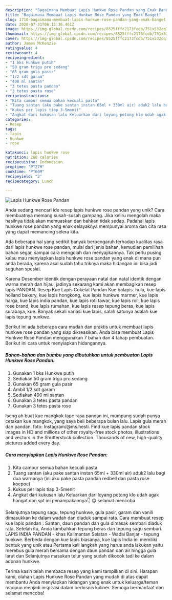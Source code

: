 ```yaml
---
description: "Bagaimana Membuat Lapis Hunkwe Rose Pandan yang Enak Banget"
title: "Bagaimana Membuat Lapis Hunkwe Rose Pandan yang Enak Banget"
slug: 1710-bagaimana-membuat-lapis-hunkwe-rose-pandan-yang-enak-banget
date: 2020-07-31T06:13:36.461Z
image: https://img-global.cpcdn.com/recipes/8525fffc2173fcdb/751x532cq70/lapis-hunkwe-rose-pandan-foto-resep-utama.jpg
thumbnail: https://img-global.cpcdn.com/recipes/8525fffc2173fcdb/751x532cq70/lapis-hunkwe-rose-pandan-foto-resep-utama.jpg
cover: https://img-global.cpcdn.com/recipes/8525fffc2173fcdb/751x532cq70/lapis-hunkwe-rose-pandan-foto-resep-utama.jpg
author: James McKenzie
ratingvalue: 4
reviewcount: 4
recipeingredient:
- "1 bks Hunkwe putih"
- "50 gram trigu pro sedang"
- "65 gram gula pasir"
- "1/2 sdt garam"
- "400 ml santan"
- "3 tetes pasta pandan"
- "3 tetes pasta rose"
recipeinstructions:
- "Kita campur semua bahan kecuali pasta"
- "Tuang santan (aku pake santan instan 65ml + 330ml air) aduk2 lalu bagi dua warnanya (ini aku pake pasta pandan redbell dan pasta rose koepoe)"
- "Kukus per lapis tiap 3-5menit"
- "Angkat dari kukusan lalu Keluarkan dari loyang potong klo udah agak hangat dan spt ini penampakannya👇 😋 selamat mencoba"
categories:
- Resep
tags:
- lapis
- hunkwe
- rose

katakunci: lapis hunkwe rose 
nutrition: 268 calories
recipecuisine: Indonesian
preptime: "PT27M"
cooktime: "PT60M"
recipeyield: "2"
recipecategory: Lunch

---
```



![Lapis Hunkwe Rose Pandan](https://img-global.cpcdn.com/recipes/8525fffc2173fcdb/751x532cq70/lapis-hunkwe-rose-pandan-foto-resep-utama.jpg)

Anda sedang mencari ide resep lapis hunkwe rose pandan yang unik? Cara membuatnya memang susah-susah gampang. Jika keliru mengolah maka hasilnya tidak akan memuaskan dan bahkan tidak sedap. Padahal lapis hunkwe rose pandan yang enak selayaknya mempunyai aroma dan cita rasa yang dapat memancing selera kita.

Ada beberapa hal yang sedikit banyak berpengaruh terhadap kualitas rasa dari lapis hunkwe rose pandan, mulai dari jenis bahan, kemudian pemilihan bahan segar, sampai cara mengolah dan menyajikannya. Tak perlu pusing kalau mau menyiapkan lapis hunkwe rose pandan yang enak di mana pun anda berada, karena asal sudah tahu triknya maka hidangan ini bisa jadi suguhan spesial.

Karena Desember identik dengan perayaan natal dan natal identik dengan warna merah dan hijau, jadinya sekarang kami akan membagikan resep lapis PANDAN. Resep Kue Lapis Cokelat Pandan Kue balapis. hula, kue lapis holland bakery, kue lapis hongkong, kue lapis hunkwe marmer, kue lapis harga, kue lapis india pandan, kue lapis roti tawar, kue lapis roll, kue lapis rose brand, kue lapis rumahan, kue lapis resep tepung beras, kue lapis surabaya, kue. Banyak sekali variasi kue lapis, salah satunya adalah kue lapis tepung hunkwe.


Berikut ini ada beberapa cara mudah dan praktis untuk membuat lapis hunkwe rose pandan yang siap dikreasikan. Anda bisa membuat Lapis Hunkwe Rose Pandan menggunakan 7 bahan dan 4 tahap pembuatan. Berikut ini cara untuk menyiapkan hidangannya.

<!--inarticleads1-->

##### Bahan-bahan dan bumbu yang dibutuhkan untuk pembuatan Lapis Hunkwe Rose Pandan:

1. Gunakan 1 bks Hunkwe putih
1. Sediakan 50 gram trigu pro sedang
1. Gunakan 65 gram gula pasir
1. Ambil 1/2 sdt garam
1. Sediakan 400 ml santan
1. Gunakan 3 tetes pasta pandan
1. Gunakan 3 tetes pasta rose


Iseng ah buat kue mangkok tape rasa pandan ini, mumpung sudah punya cetakan kue mangkok, yang saya beli beberapa bulan lalu. Lapis gula merah dan pandan. foto: Instagram/@ms.hesti. Find kue lapis pandan stock images in HD and millions of other royalty-free stock photos, illustrations and vectors in the Shutterstock collection. Thousands of new, high-quality pictures added every day. 

<!--inarticleads2-->

##### Cara menyiapkan Lapis Hunkwe Rose Pandan:

1. Kita campur semua bahan kecuali pasta
1. Tuang santan (aku pake santan instan 65ml + 330ml air) aduk2 lalu bagi dua warnanya (ini aku pake pasta pandan redbell dan pasta rose koepoe)
1. Kukus per lapis tiap 3-5menit
1. Angkat dari kukusan lalu Keluarkan dari loyang potong klo udah agak hangat dan spt ini penampakannya👇 😋 selamat mencoba


Selanjutnya tepung sagu, tepung hunkwe, gula pasir, garam dan vanili dimasukkan ke dalam wadah dan diaduk sampai rata. Cara membuat resep kue lapis pandan : Santan, daun pandan dan gula dimasak sembari diaduk rata. Setelah itu, Anda tambahkan tepung beras dan tepung sagu sembari. LAPIS INDIA PANDAN - khas Kalimantan Selatan - Wadai Banjar - tepung hunkwe. Berbeda dengan kue lapis biasanya, kue lapis India ini memiliki bentuk yang unik atau Pertama kali langkah yang harus anda lakukan yaitu merebus gula merah bersama dengan daun pandan dan air hingga gula larut dan Selanjutnya masukan telur yang sudah dikocok tadi ke dalam adonan hunkwe. 

Terima kasih telah membaca resep yang kami tampilkan di sini. Harapan kami, olahan Lapis Hunkwe Rose Pandan yang mudah di atas dapat membantu Anda menyiapkan hidangan yang enak untuk keluarga/teman maupun menjadi inspirasi dalam berbisnis kuliner. Semoga bermanfaat dan selamat mencoba!

